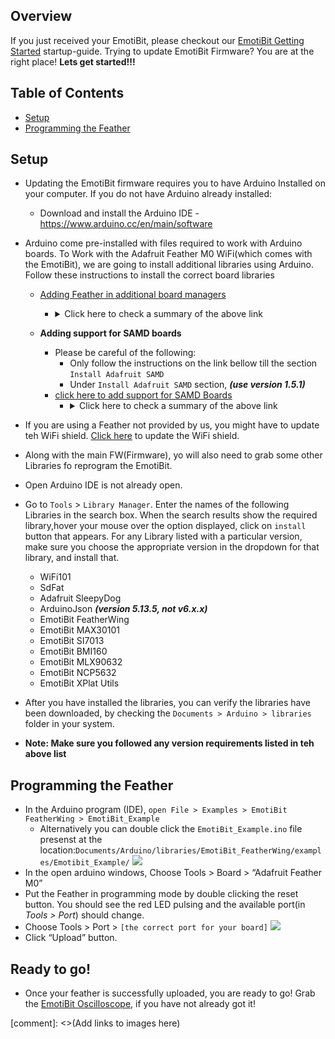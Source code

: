## Overview
If you just received your EmotiBit, please checkout our [EmotiBit Getting Started](./EmotiBit_Getting_Started.md) startup-guide.
Trying to update EmotiBit Firmware? You are at the right place! **Lets get started!!!**

## Table of Contents
- [Setup](#setup)
- [Programming the Feather](#programming-the-feather)

## Setup
- Updating the EmotiBit firmware requires you to have Arduino Installed on your computer. If you do not have Arduino already installed:
    - Download and install the Arduino IDE - https://www.arduino.cc/en/main/software
- Arduino come pre-installed with files required to work with Arduino boards. To Work with the Adafruit Feather M0 WiFi(which comes with the EmotiBit), we are going to install additional libraries using Arduino. Follow these instructions to install the correct board libraries 
  
  - [Adding Feather in additional board managers](https://learn.adafruit.com/adafruit-feather-m0-wifi-atwinc1500/setup)
    - <details>
      <summary>Click here to check a summary of the above link</summary>
      <br>
      
        - Preferences > Additional Board Manager URLs
        - Copy-Paste the link: https:<span></span>//adafruit.github.io/arduino-board-index/package_adafruit_index.json
      </details>
  
  - **Adding support for SAMD boards**
    - Please be careful of the following: 
        - Only follow the instructions on the link bellow till the section `Install Adafruit SAMD`
        - Under `Install Adafruit SAMD` section, _**(use version 1.5.1)**_
    - [click here to add support for SAMD Boards](https://learn.adafruit.com/adafruit-feather-m0-wifi-atwinc1500/using-with-arduino-ide)
      - <details>
        <summary>Click here to check a summary of the above link</summary>
        <br>
      
          - Tools>Board: “..”>Boards Manager
            - Install Arduino SAMD Boards
            - Install Adafruit SAMD _**(use version 1.5.1)**_
        </details>
- If you are using a Feather not provided by us, you might have to update teh WiFi shield. [Click here](./Updating_WiFi_Shield.md) to update the WiFi shield.
- Along with the main FW(Firmware), yo will also need to grab some other Libraries fo reprogram the EmotiBit.
- Open Arduino IDE is not already open.
- Go to `Tools` > `Library Manager`. Enter the names of the following Libraries in the search box. When the search results show the required library,hover your mouse over the option displayed, click on `install` button that appears. For any Library listed with a particular version, make sure you choose the appropriate version in the dropdown for that library, and install that.
  - WiFi101
  - SdFat
  - Adafruit SleepyDog
  - ArduinoJson _**(version 5.13.5, not v6.x.x)**_
  - EmotiBit FeatherWing
  - EmotiBit MAX30101
  - EmotiBit SI7013
  - EmotiBit BMI160
  - EmotiBit MLX90632
  - EmotiBit NCP5632
  - EmotiBit XPlat Utils
- After you have installed the libraries, you can verify the libraries have been downloaded, by checking the `Documents > Arduino > libraries` folder in your system.
- **Note: Make sure you followed any version requirements listed in teh above list**

## Programming the Feather
- In the Arduino program (IDE), `open File > Examples > EmotiBit FeatherWing > EmotiBit_Example`
  - Alternatively you can double click the `EmotiBit_Example.ino` file presenst at the location:`Documents/Arduino/libraries/EmotiBit_FeatherWing/examples/Emotibit_Example/` 
  ![][arduino_chooseExample]
- In the open arduino windows, Choose Tools > Board > “Adafruit Feather M0”
- Put the Feather in programming mode by double clicking the reset button. You should see the red LED pulsing and the available port(in _Tools > Port_) should change.
- Choose Tools > Port > `[the correct port for your board]`
![][arduino_choosePort]
- Click “Upload” button.

## Ready to go!
- Once your feather is successfully uploaded, you are ready to go! Grab the [EmotiBit Oscilloscope](https://github.com/emotibit/ofxemotibit/releases/latest), if you have not already got it!

[comment]: <>(Add links to images here)

[arduino_chooseExample]: ../assets/arduino-choose_emotibit_example.png
[arduino_choosePort]: ../assets/arduino-uploading_FW.png